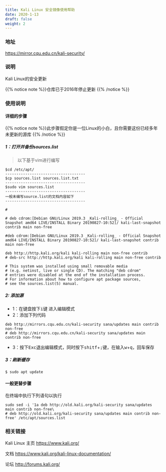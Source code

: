 ```yaml
---
title: Kali Linux 安全镜像使用帮助
date: 2020-1-13
draft: false
weight: 2
---
```

### 地址
https://mirror.cqu.edu.cn/kali-security/
### 说明
Kali Linux的安全更新

{{% notice note %}}仓库已于2016年停止更新 {{% /notice %}}
### 使用说明
#### 详细的步骤
{{% notice note %}}此步骤假定你是一位Linux的小白，且你需要这份已经多年未更新的源库 {{% /notice %}}
##### 1：打开并备份sources.list
> 以下基于vim进行编写

```
$cd /etc/apt/
------------------------------------
$cp sources.list sources.list.txt
------------------------------------
$sudo vim sources.list
------------------------------------
一般未编写source.list的文档内容如下
------------------------------------

#

# deb cdrom:[Debian GNU/Linux 2019.3 _Kali-rolling_ - Official Snapshot amd64 LIVE/INSTALL Binary 20190827-10:52]/ kali-last-snapshot contrib main non-free

#deb cdrom:[Debian GNU/Linux 2019.3 _Kali-rolling_ - Official Snapshot amd64 LIVE/INSTALL Binary 20190827-10:52]/ kali-last-snapshot contrib main non-free

deb http://http.kali.org/kali kali-rolling main non-free contrib
# deb-src http://http.kali.org/kali kali-rolling main non-free contrib

# This system was installed using small removable media
# (e.g. netinst, live or single CD). The matching "deb cdrom"
# entries were disabled at the end of the installation process.
# For information about how to configure apt package sources,
# see the sources.list(5) manual.
```
##### 2: 添加源
* 1：在键盘按下<kbd>i</kbd>键 进入编辑模式
* 2：添加下列代码
```
deb http://mirrors.cqu.edu.cn/kali-security sana/updates main contrib non-free
# deb http://mirrors.cqu.edu.cn/kali-security sana/updates main contrib non-free
```
* 3：按下<kbd>Exc</kbd>退出编辑模式，同时按下<kbd>shitf</kbd>+<kbd>;</kbd>键，在输入<kbd>w</kbd>+<kbd>q</kbd>，回车保存
##### 3：刷新缓存
```
$ sudo apt update
```
#### 一般更替步骤
在终端中执行下列语句以执行
```
sudo sed -i '1a deb http://old.kali.org/kali-security sana/updates main contrib non-free\
# deb http://old.kali.org/kali-security sana/updates main contrib non-free' /etc/apt/sources.list
```

### 相关链接
Kali Linux 主页 https://www.kali.org/

文档 https://www.kali.org/kali-linux-documentation/

论坛 http://forums.kali.org/
